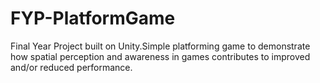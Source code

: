 # FYP-PlatformGame
Final Year Project built on Unity.Simple platforming game to demonstrate how spatial perception and awareness in games contributes to improved and/or reduced performance.
